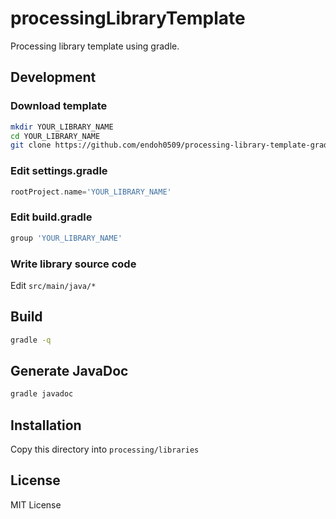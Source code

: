 # processingLibraryTemplate

Processing library template using gradle.

## Development

### Download template

```bash
mkdir YOUR_LIBRARY_NAME
cd YOUR_LIBRARY_NAME
git clone https://github.com/endoh0509/processing-library-template-gradle.git .
``` 

### Edit settings.gradle

```settings.gradle
rootProject.name='YOUR_LIBRARY_NAME'
```

### Edit build.gradle

```build.gradle
group 'YOUR_LIBRARY_NAME'
```

### Write library source code

Edit `src/main/java/*`

## Build

```bash
gradle -q
```

## Generate JavaDoc

```bash
gradle javadoc
```

## Installation

Copy this directory into `processing/libraries`

## License

MIT License
